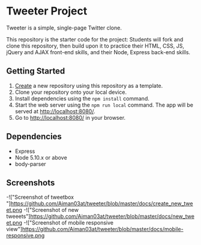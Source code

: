 # Tweeter Project

Tweeter is a simple, single-page Twitter clone.

This repository is the starter code for the project: Students will fork and clone this repository, then build upon it to practice their HTML, CSS, JS, jQuery and AJAX front-end skills, and their Node, Express back-end skills.

## Getting Started

1. [Create](https://docs.github.com/en/repositories/creating-and-managing-repositories/creating-a-repository-from-a-template) a new repository using this repository as a template.
2. Clone your repository onto your local device.
3. Install dependencies using the `npm install` command.
3. Start the web server using the `npm run local` command. The app will be served at <http://localhost:8080/>.
4. Go to <http://localhost:8080/> in your browser.

## Dependencies

- Express
- Node 5.10.x or above
- body-parser

## Screenshots
-!["Screenshot of tweetbox "]https://github.com/Aiman03at/tweeter/blob/master/docs/create_new_tweet.png
-!["Screenshot of new tweeets"]https://github.com/Aiman03at/tweeter/blob/master/docs/new_tweet.png
-!["Screenshot of mobile responsive view"]https://github.com/Aiman03at/tweeter/blob/master/docs/mobile-responsive.png
